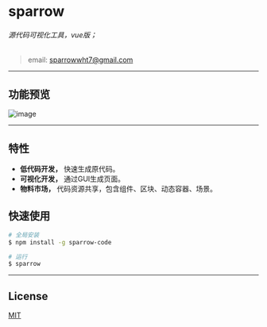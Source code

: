 # sparrow

###### 源代码可视化工具，vue版；
> email: sparrowwht7@gmail.com
---
## 功能预览
![image](https://raw.githubusercontent.com/sparrow-js/sparrow-static/master/sparrow.gif)

---
## 特性

- **低代码开发，** 快速生成原代码。
- **可视化开发，** 通过GUI生成页面。
- **物料市场，** 代码资源共享，包含组件、区块、动态容器、场景。

## 快速使用
```bash
# 全局安装
$ npm install -g sparrow-code

# 运行
$ sparrow
```
---

## License
[MIT](http://opensource.org/licenses/MIT)